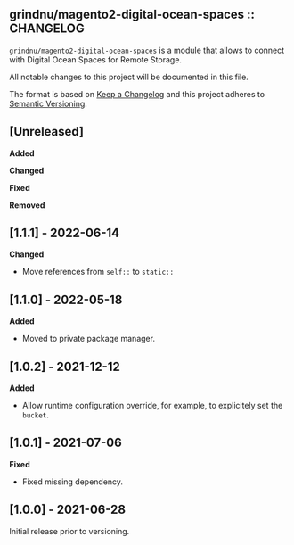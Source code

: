 ## grindnu/magento2-digital-ocean-spaces :: CHANGELOG

`grindnu/magento2-digital-ocean-spaces` is a module that allows to connect with Digital Ocean Spaces for Remote Storage.

All notable changes to this project will be documented in this file.

The format is based on [Keep a Changelog](http://keepachangelog.com/en/1.0.0/)
and this project adheres to [Semantic Versioning](http://semver.org/spec/v2.0.0.html).


## [Unreleased]

**Added**

**Changed**

**Fixed**

**Removed**


## [1.1.1] - 2022-06-14

**Changed**

* Move references from `self::` to `static::`


## [1.1.0] - 2022-05-18

**Added**

* Moved to private package manager.


## [1.0.2] - 2021-12-12

**Added**

* Allow runtime configuration override, for example, to explicitely set the `bucket`.


## [1.0.1] - 2021-07-06

**Fixed**

* Fixed missing dependency.


## [1.0.0] - 2021-06-28

Initial release prior to versioning.
